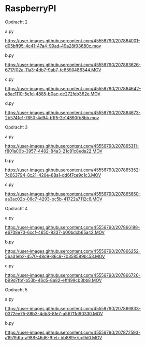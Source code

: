 # RaspberryPI

Opdracht 2

a.py 

https://user-images.githubusercontent.com/45556790/207864001-d05bff95-4c41-47a4-99ad-49a28f03680c.mov

b.py 

https://user-images.githubusercontent.com/45556790/207863626-6717f02a-11a3-4db7-9ab7-fc6590486344.MOV

c.py

https://user-images.githubusercontent.com/45556790/207864642-a8ac1110-5e1d-4885-b0ac-dc272feb362e.MOV

d.py

https://user-images.githubusercontent.com/45556790/207864673-2b5741e1-7650-4d94-b1f5-2e14890fb8bb.mov

Opdracht 3

a.py 

https://user-images.githubusercontent.com/45556790/207865311-f801a00b-3957-4482-84a3-21c81c8eda22.MOV

b.py

https://user-images.githubusercontent.com/45556790/207865352-7c663794-8c21-420e-88a1-dd6f7ce9c1c3.MOV

c.py

https://user-images.githubusercontent.com/45556790/207865650-aa3ac02b-06c7-4293-bc5b-41722a7112c6.MOV

Opdracht 4

a.py

https://user-images.githubusercontent.com/45556790/207866198-e6708e73-6ccf-4650-9337-b00bdcb65a42.MOV

b.py

https://user-images.githubusercontent.com/45556790/207866252-56a31eb2-4570-48d9-86c9-70358589bc53.MOV

c.py

https://user-images.githubusercontent.com/45556790/207866726-b99d7fbf-b53b-46d5-8a82-eff499cb3bb8.MOV

Opdracht 5

a.py

https://user-images.githubusercontent.com/45556790/207866833-0372ee75-88b3-4db3-8fe7-a56711d90330.MOV

b.py

https://user-images.githubusercontent.com/45556790/207872593-a1979dfa-a988-46d6-9feb-bb889e7cc9d0.MOV









